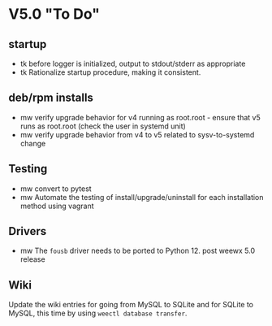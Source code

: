 # V5.0 "To Do"

## startup

- tk before logger is initialized, output to stdout/stderr as appropriate
- tk Rationalize startup procedure, making it consistent.

## deb/rpm installs

- mw verify upgrade behavior for v4 running as root.root - ensure that v5
   runs as root.root (check the user in systemd unit)
- mw verify upgrade behavior from v4 to v5 related to sysv-to-systemd change


## Testing

- mw convert to pytest
- mw Automate the testing of install/upgrade/uninstall for each installation
    method using vagrant


## Drivers

- mw The `fousb` driver needs to be ported to Python 12.  post weewx 5.0 release


## Wiki

Update the wiki entries for going from MySQL to SQLite and for SQLite to MySQL,
this time by using `weectl database transfer`.

